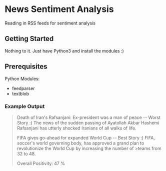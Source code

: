 # News Sentiment Analysis
Reading in RSS feeds for sentiment analysis

## Getting Started

Nothing to it. Just have Python3 and install the modules :)

## Prerequisites

Python Modules:
  * feedparser
  * textblob
  
### Example Output

>Death of Iran's Rafsanjani: Ex-president was a man of peace -- Worst Story :(
>The news of the sudden passing of Ayatollah Akbar Hashemi Rafsanjani has utterly shocked Iranians of all walks of life.
>
>FIFA gives go-ahead for expanded World Cup -- Best Story :)
>FIFA, soccer's world governing body, has approved a grand plan to revolutionize the World Cup by increasing the number of >teams from 32 to 48.
>
>Overall Positivity:  47 %
